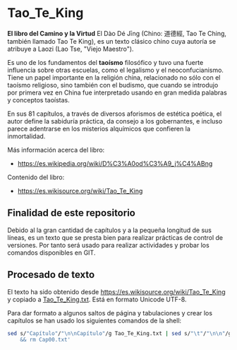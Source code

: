 # Tao_Te_King

**El libro del Camino y la Virtud**
El Dào Dé Jīng (Chino: 道德經, Tao Te Ching, también llamado Tao Te King), es un texto clásico chino cuya autoría se atribuye a Laozi (Lao Tse, "Viejo Maestro").

Es uno de los fundamentos del **taoísmo** filosófico y tuvo una fuerte influencia sobre otras escuelas, como el legalismo y el neoconfucianismo. Tiene un papel importante en la religión china, relacionado no sólo con el taoísmo religioso, sino también con el budismo, que cuando se introdujo por primera vez en China fue interpretado usando en gran medida palabras y conceptos taoístas.

En sus 81 capítulos, a través de diversos aforismos de estética poética, el autor define la sabiduría práctica, da consejo a los gobernantes, e incluso parece adentrarse en los misterios alquímicos que confieren la inmortalidad.

Más información acerca del libro:
- https://es.wikipedia.org/wiki/D%C3%A0od%C3%A9_j%C4%ABng

Contenido del libro:
- https://es.wikisource.org/wiki/Tao_Te_King

## Finalidad de este repositorio

Debido al la gran cantidad de capítulos y a la pequeña longitud de sus líneas, es un texto que se presta bien para realizar prácticas de control de versiones. Por tanto será usado para realizar actividades y probar los comandos disponibles en GIT.


## Procesado de texto

El texto ha sido obtenido desde https://es.wikisource.org/wiki/Tao_Te_King y copiado a [Tao_Te_King.txt](texto/Tao_Te_King.txt). Está en formato Unicode UTF-8. 

Para dar formato a algunos saltos de página y tabulaciones y crear los capítulos se han usado los siguientes comandos de la shell:

```bash
sed s/"Capítulo"/"\n\nCapítulo"/g Tao_Te_King.txt | sed s/"\t"/"\n\n"/g - | csplit -f Cap -b %02d.txt  -  '/^Capítulo*/' '{*} \
    && rm Cap00.txt'
```
